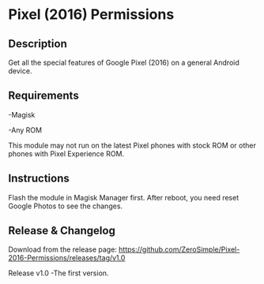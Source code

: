 # Pixel (2016) Permissions

## Description
Get all the special features of Google Pixel (2016) on a general Android device. 

## Requirements
 -Magisk

 -Any ROM

This module may not run on the latest Pixel phones with stock ROM or other phones with Pixel Experience ROM. 

## Instructions
Flash the module in Magisk Manager first. After reboot, you need reset Google Photos to see the changes.

## Release & Changelog
Download from the release page: 
https://github.com/ZeroSimple/Pixel-2016-Permissions/releases/tag/v1.0

Release v1.0
 -The first version. 
